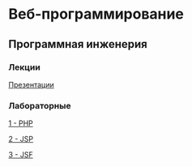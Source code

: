 # Веб-программирование
## Программная инженерия
### Лекции
[Презентации](https://github.com/VeraKasianenko/Web_programming_SE/tree/main/lectures)

### Лабораторные
[1 - PHP](https://github.com/VeraKasianenko/Web_programming_SE/tree/main/lab1)

[2 - JSP](https://github.com/VeraKasianenko/Web_programming_SE/tree/main/lab2)

[3 - JSF](https://github.com/VeraKasianenko/Web_programming_SE/tree/main/lab3)
